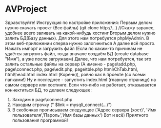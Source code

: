 # AVProject
Здравствуйте! Инструкция по настройке приложения:
Первым делом нужно скачать проект (Все файлы)
(git clone http://...)
//Скажу заранее, удобнее всего заливать на какой-нибудь хостинг
Вторым делом нужно залить БД(Базу данных). 
Для этого нам потребуется phpMyAdmin. 
В этом веб-приложении сперва нужно залогиниться
А далее всё просто. Нажать импорт и загрузить файл
(Если по каким-то причинам не удаётся загрузить файл,
тогда вначале создаём БД (create database "Имя"), а 
уже после загружаем)
Далее, что нам потребуется, так это залить остальные файлы
на сервер (А именно - page\add.php, page\connect.php,
page\edit.php, page\tble.php
html\ChTab.html, html\head.html
index.html (Корень)), ровно как в проекте (со всеми папками!)
Ну и последнее - запустить index.html (главную страницу)
на самом сервере или хостинге.
Если что-либо не работает, отказывается коннектиться БД, 
то делаем следующее:
1) Заходим в page\connect.php
2) Находим строчку (" $link = mysqli_connect(...)")
3) В скобочках прописываем следующее ('Адрес сервера (хост)',
'Имя пользователя','Пароль','Имя базы данных')
Вот и всё)
Приятного пользования программой!



